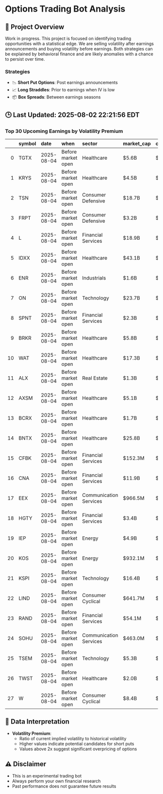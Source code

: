 # Options Trading Bot Analysis

## 🚀 Project Overview
Work in progress. This project is focused on identifying trading opportunities with a statistical edge.
We are selling volatility after earnings announcements and buying volatility before earnings.
Both strategies can be explained by behavioral finance and are likely anomalies with a chance to persist over time.

### Strategies
- 📉 **Short Put Options**: Post earnings announcements
- 📈 **Long Straddles**: Prior to earnings when IV is low
- 📦 **Box Spreads**: Between earnings seasons

## 🕒 Last Updated: 2025-08-02 22:21:56 EDT

### Top 30 Upcoming Earnings by Volatility Premium

|    | symbol   | date       | when               | sector                 | market_cap   | close   | hv_current   | iv_current   | vol_premium   |
|---:|:---------|:-----------|:-------------------|:-----------------------|:-------------|:--------|:-------------|:-------------|:--------------|
|  0 | TGTX     | 2025-08-04 | Before market open | Healthcare             | $5.6B        | $35.50  | 38.35%       | 81.16%       | 2.12x         |
|  1 | KRYS     | 2025-08-04 | Before market open | Healthcare             | $4.5B        | $153.87 | 30.71%       | 56.25%       | 1.83x         |
|  2 | TSN      | 2025-08-04 | Before market open | Consumer Defensive     | $18.7B       | $52.30  | 19.99%       | 31.17%       | 1.56x         |
|  3 | FRPT     | 2025-08-04 | Before market open | Consumer Defensive     | $3.2B        | $68.32  | 52.73%       | 79.08%       | 1.50x         |
|  4 | L        | 2025-08-04 | Before market open | Financial Services     | $18.9B       | $90.54  | 15.93%       | 23.53%       | 1.48x         |
|  5 | IDXX     | 2025-08-04 | Before market open | Healthcare             | $43.1B       | $534.31 | 26.20%       | 38.65%       | 1.48x         |
|  6 | ENR      | 2025-08-04 | Before market open | Industrials            | $1.6B        | $22.52  | 37.01%       | 53.83%       | 1.45x         |
|  7 | ON       | 2025-08-04 | Before market open | Technology             | $23.7B       | $56.36  | 41.57%       | 56.27%       | 1.35x         |
|  8 | SPNT     | 2025-08-04 | Before market open | Financial Services     | $2.3B        | $19.61  | 32.87%       | 44.34%       | 1.35x         |
|  9 | BRKR     | 2025-08-04 | Before market open | Healthcare             | $5.8B        | $38.43  | 62.03%       | 66.00%       | 1.06x         |
| 10 | WAT      | 2025-08-04 | Before market open | Healthcare             | $17.3B       | $288.76 | 51.40%       | 42.24%       | 0.82x         |
| 11 | ALX      | 2025-08-04 | Before market open | Real Estate            | $1.3B        | $251.19 | nan%         | nan%         | nanx          |
| 12 | AXSM     | 2025-08-04 | Before market open | Healthcare             | $5.1B        | $101.38 | nan%         | nan%         | nanx          |
| 13 | BCRX     | 2025-08-04 | Before market open | Healthcare             | $1.7B        | $8.14   | nan%         | nan%         | nanx          |
| 14 | BNTX     | 2025-08-04 | Before market open | Healthcare             | $25.8B       | $107.50 | nan%         | nan%         | nanx          |
| 15 | CFBK     | 2025-08-04 | Before market open | Financial Services     | $152.3M      | $23.60  | nan%         | nan%         | nanx          |
| 16 | CNA      | 2025-08-04 | Before market open | Financial Services     | $11.9B       | $44.33  | nan%         | nan%         | nanx          |
| 17 | EEX      | 2025-08-04 | Before market open | Communication Services | $966.5M      | $4.97   | nan%         | nan%         | nanx          |
| 18 | HGTY     | 2025-08-04 | Before market open | Financial Services     | $3.4B        | $10.16  | nan%         | nan%         | nanx          |
| 19 | IEP      | 2025-08-04 | Before market open | Energy                 | $4.9B        | $9.13   | nan%         | nan%         | nanx          |
| 20 | KOS      | 2025-08-04 | Before market open | Energy                 | $932.1M      | $2.15   | nan%         | nan%         | nanx          |
| 21 | KSPI     | 2025-08-04 | Before market open | Technology             | $16.4B       | $78.90  | nan%         | nan%         | nanx          |
| 22 | LIND     | 2025-08-04 | Before market open | Consumer Cyclical      | $641.7M      | $11.95  | nan%         | nan%         | nanx          |
| 23 | RAND     | 2025-08-04 | Before market open | Financial Services     | $54.1M       | $18.34  | nan%         | nan%         | nanx          |
| 24 | SOHU     | 2025-08-04 | Before market open | Communication Services | $463.0M      | $15.54  | nan%         | nan%         | nanx          |
| 25 | TSEM     | 2025-08-04 | Before market open | Technology             | $5.3B        | $45.75  | nan%         | nan%         | nanx          |
| 26 | TWST     | 2025-08-04 | Before market open | Healthcare             | $2.0B        | $33.57  | nan%         | nan%         | nanx          |
| 27 | W        | 2025-08-04 | Before market open | Consumer Cyclical      | $8.4B        | $65.64  | nan%         | nan%         | nanx          |

## 📝 Data Interpretation

- **Volatility Premium**: 
  - Ratio of current implied volatility to historical volatility
  - Higher values indicate potential candidates for short puts
  - Values above 2x suggest significant overpricing of options

## ⚠️ Disclaimer
- This is an experimental trading bot
- Always perform your own financial research
- Past performance does not guarantee future results
